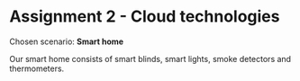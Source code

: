 # Assignment 2 - Cloud technologies

Chosen scenario: <b>Smart home</b>

Our smart home consists of smart blinds, smart lights, smoke detectors and thermometers.